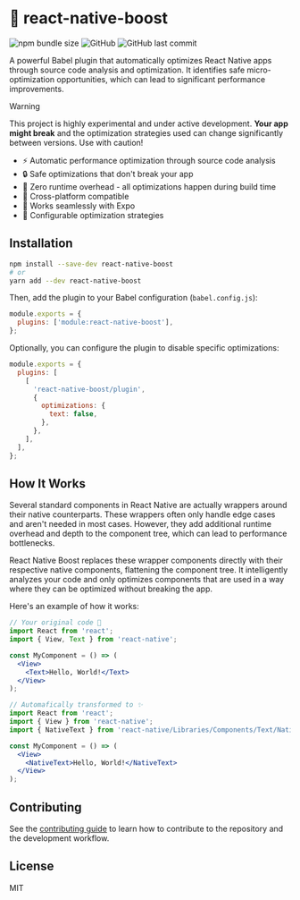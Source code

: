 # 🚀 react-native-boost

![npm bundle size](https://img.shields.io/bundlephobia/min/react-native-boost?style=flat-square) ![GitHub](https://img.shields.io/github/license/kuatsu/react-native-boost?style=flat-square) ![GitHub last commit](https://img.shields.io/github/last-commit/kuatsu/react-native-boost?style=flat-square)

A powerful Babel plugin that automatically optimizes React Native apps through source code analysis and optimization. It identifies safe micro-optimization opportunities, which can lead to significant performance improvements.

> [!WARNING]
> This project is highly experimental and under active development. **Your app might break** and the optimization strategies used can change significantly between versions. Use with caution!

- ⚡ Automatic performance optimization through source code analysis
- 🔒 Safe optimizations that don't break your app
- 🎯 Zero runtime overhead - all optimizations happen during build time
- 📱 Cross-platform compatible
- 🧪 Works seamlessly with Expo
- 🎨 Configurable optimization strategies

## Installation

```sh
npm install --save-dev react-native-boost
# or
yarn add --dev react-native-boost
```

Then, add the plugin to your Babel configuration (`babel.config.js`):

```js
module.exports = {
  plugins: ['module:react-native-boost'],
};
```

Optionally, you can configure the plugin to disable specific optimizations:

```js
module.exports = {
  plugins: [
    [
      'react-native-boost/plugin',
      {
        optimizations: {
          text: false,
        },
      },
    ],
  ],
};
```

## How It Works

Several standard components in React Native are actually wrappers around their native counterparts. These wrappers often only handle edge cases and aren't needed in most cases. However, they add additional runtime overhead and depth to the component tree, which can lead to performance bottlenecks.

React Native Boost replaces these wrapper components directly with their respective native components, flattening the component tree. It intelligently analyzes your code and only optimizes components that are used in a way where they can be optimized without breaking the app.

Here's an example of how it works:

```jsx
// Your original code 🐌
import React from 'react';
import { View, Text } from 'react-native';

const MyComponent = () => (
  <View>
    <Text>Hello, World!</Text>
  </View>
);

// Automafically transformed to ✨
import React from 'react';
import { View } from 'react-native';
import { NativeText } from 'react-native/Libraries/Components/Text/NativeText';

const MyComponent = () => (
  <View>
    <NativeText>Hello, World!</NativeText>
  </View>
);
```

## Contributing

See the [contributing guide](CONTRIBUTING.md) to learn how to contribute to the repository and the development workflow.

## License

MIT
